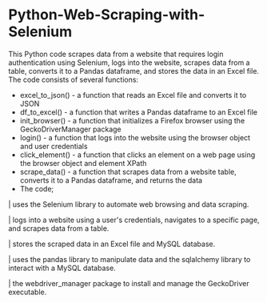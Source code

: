 # Python-Web-Scraping-with-Selenium
This Python code scrapes data from a website that requires login authentication using Selenium, logs into the website, scrapes data from a table, converts it to a Pandas dataframe, and stores the data in an Excel file. The code consists of several functions:

- excel_to_json() - a function that reads an Excel file and converts it to JSON
- df_to_excel() - a function that writes a Pandas dataframe to an Excel file
- init_browser() - a function that initializes a Firefox browser using the GeckoDriverManager package
- login() - a function that logs into the website using the browser object and user credentials
- click_element() - a function that clicks an element on a web page using the browser object and element XPath
- scrape_data() - a function that scrapes data from a website table, converts it to a Pandas dataframe, and returns the data
- The code;

 | uses the Selenium library to automate web browsing and data scraping.
 
 | logs into a website using a user's credentials, navigates to a specific page, and scrapes data from a table.
 
 | stores the scraped data in an Excel file and MySQL database.
 
 | uses the pandas library to manipulate data and the sqlalchemy library to interact with a MySQL database.
 
 | the webdriver_manager package to install and manage the GeckoDriver executable.
